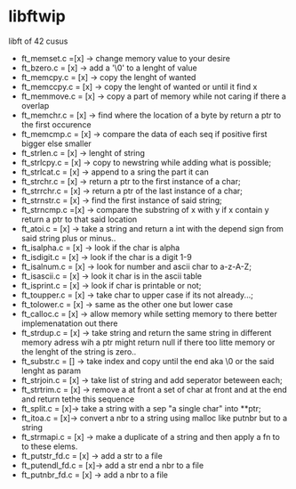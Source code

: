# libftwip
libft  of 42 cusus 

- ft_memset.c =[x] -> change memory value to your desire
- ft_bzero.c = [x] -> add a '\0' to a lenght of value
- ft_memcpy.c = [x] -> copy the lenght of wanted
- ft_memccpy.c = [x] -> copy the lenght of wanted or until it find x
- ft_memmove.c = [x] -> copy a part of memory while not caring  if there a overlap
- ft_memchr.c = [x] -> find where the location of a byte by return a ptr to the first occurence
- ft_memcmp.c = [x] -> compare the data of each seq if positive first bigger else smaller
- ft_strlen.c = [x] -> lenght of string
- ft_strlcpy.c = [x] -> copy to newstring while adding what is possible;
- ft_strlcat.c = [x]  -> append to a   sring the part it can
- ft_strchr.c = [x]    -> return a ptr to the first instance of a char;
- ft_strrchr.c = [x] -> return a ptr of the last instance of a char;
- ft_strnstr.c = [x] -> find the first instance of said string;
- ft_strncmp.c =[x]  -> compare the substring of x with y if x contain y return a ptr to that said location
- ft_atoi.c = [x]    -> take a string and return a int with the depend sign from said string plus or  minus..
- ft_isalpha.c = [x] -> look if the char is alpha
- ft_isdigit.c = [x] -> look if the char is a digit 1-9
- ft_isalnum.c = [x]  -> look for number and ascii char to a-z-A-Z;
- ft_isascii.c = [x]  -> look it char is in the ascii table
- ft_isprint.c = [x]  -> look if char is printable or not;
- ft_toupper.c = [x]  -> take char to upper case if its not already...;
- ft_tolower.c = [x] -> same as the other one but lower case
- ft_calloc.c = [x]   -> allow memory while setting memory to there better implemenatation out there
- ft_strdup.c = [x] -> take string and return the same string in different memory adress wih a ptr might
return null if there too litte memory or the lenght of the string is zero..
- ft_substr.c = [] -> take index and copy until the end aka \0 or the said lenght as param
- ft_strjoin.c = [x] -> take list of string and add seperator beteween each;
- ft_strtrim.c = [x] -> remove a at front a set of char at front and at the end and return tethe this sequence
- ft_split.c = [x]-> take a string with a sep "a single char" into  **ptr;
- ft_itoa.c = [x]-> convert a nbr to a string using malloc like putnbr but to a string
- ft_strmapi.c = [x] -> make a duplicate of a string and then apply a fn to to these elems.
- ft_putstr_fd.c = [x] -> add a str to a file
- ft_putendl_fd.c = [x]-> add a str end a nbr to a file
- ft_putnbr_fd.c = [x] -> add a nbr to a file
